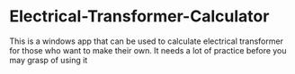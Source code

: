 # Electrical-Transformer-Calculator
This is a windows app that can be used to calculate electrical transformer for those who want to make their own. It needs a lot of practice before you may grasp of using it
